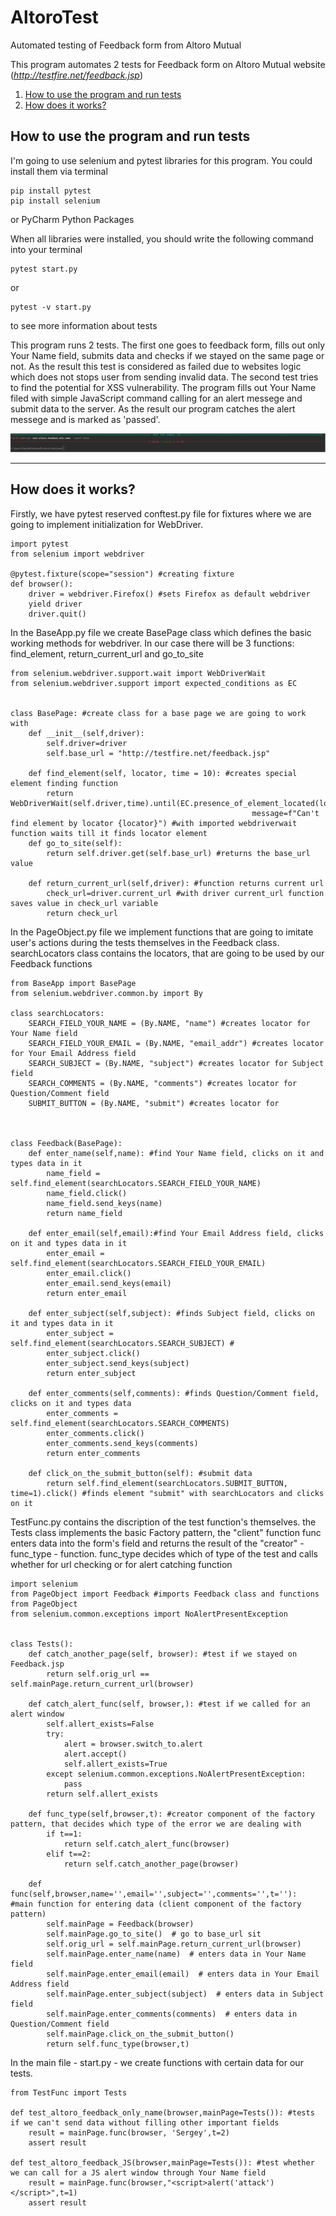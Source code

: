 # AltoroTest
Automated testing of Feedback form from Altoro Mutual

This program automates 2 tests for Feedback form on Altoro Mutual website (*http://testfire.net/feedback.jsp*)

1. [How to use the program and run tests](#how-to-use-the-program-and-run-tests)
2. [How does it works?](#how-does-it-works)

## How to use the program and run tests

I'm going to use selenium and pytest libraries for this program. You could install them via terminal
```
pip install pytest
pip install selenium
```

or PyCharm Python Packages

When all libraries were installed, you should write the following command into your terminal
```
pytest start.py
```
or
```
pytest -v start.py
```
to see more information about tests

This program runs 2 tests. The first one goes to feedback form, fills out only Your Name field, submits data and checks if we stayed on the same page or not. As the result this test is considered as failed due to websites logic which does not stops user from sending invalid data.
The second test tries to find the potential for XSS vulnerability. The program fills out Your Name filed with simple JavaScript command calling for an alert messege and submit data to the server. As the result our program catches the alert messege and is marked as 'passed'.

![Alt-текст](https://github.com/Sergey-Vasnev/AltoroTest/blob/main/result.png)

_____

## How does it works?

Firstly, we have pytest reserved conftest.py file for fixtures where we are going to implement initialization for WebDriver. 

```pytnon
import pytest
from selenium import webdriver

@pytest.fixture(scope="session") #creating fixture
def browser():
    driver = webdriver.Firefox() #sets Firefox as default webdriver
    yield driver
    driver.quit()
```

In the BaseApp.py file we create BasePage class which defines the basic working methods for webdriver. In our case there will be 3 functions: find_element, return_current_url and go_to_site

```pytnon
from selenium.webdriver.support.wait import WebDriverWait
from selenium.webdriver.support import expected_conditions as EC


class BasePage: #create class for a base page we are going to work with
    def __init__(self,driver):
        self.driver=driver
        self.base_url = "http://testfire.net/feedback.jsp"

    def find_element(self, locator, time = 10): #creates special element finding function
        return WebDriverWait(self.driver,time).until(EC.presence_of_element_located(locator),
                                                      message=f"Can't find element by locator {locator}") #with imported webdriverwait function waits till it finds locator element
    def go_to_site(self):
        return self.driver.get(self.base_url) #returns the base_url value

    def return_current_url(self,driver): #function returns current url
        check_url=driver.current_url #with driver current_url function saves value in check_url variable
        return check_url
```

In the PageObject.py file we implement functions that are going to imitate user's actions during the tests themselves in the Feedback class. searchLocators class contains the locators, that are going to be used by our Feedback functions
```pytnon
from BaseApp import BasePage
from selenium.webdriver.common.by import By

class searchLocators:
    SEARCH_FIELD_YOUR_NAME = (By.NAME, "name") #creates locator for Your Name field
    SEARCH_FIELD_YOUR_EMAIL = (By.NAME, "email_addr") #creates locator for Your Email Address field
    SEARCH_SUBJECT = (By.NAME, "subject") #creates locator for Subject field
    SEARCH_COMMENTS = (By.NAME, "comments") #creates locator for Question/Comment field
    SUBMIT_BUTTON = (By.NAME, "submit") #creates locator for 



class Feedback(BasePage):
    def enter_name(self,name): #find Your Name field, clicks on it and types data in it
        name_field = self.find_element(searchLocators.SEARCH_FIELD_YOUR_NAME)
        name_field.click()
        name_field.send_keys(name)
        return name_field

    def enter_email(self,email):#find Your Email Address field, clicks on it and types data in it
        enter_email = self.find_element(searchLocators.SEARCH_FIELD_YOUR_EMAIL)
        enter_email.click()
        enter_email.send_keys(email)
        return enter_email

    def enter_subject(self,subject): #finds Subject field, clicks on it and types data in it
        enter_subject = self.find_element(searchLocators.SEARCH_SUBJECT) #
        enter_subject.click()
        enter_subject.send_keys(subject)
        return enter_subject

    def enter_comments(self,comments): #finds Question/Comment field, clicks on it and types data
        enter_comments = self.find_element(searchLocators.SEARCH_COMMENTS)
        enter_comments.click()
        enter_comments.send_keys(comments)
        return enter_comments

    def click_on_the_submit_button(self): #submit data
        return self.find_element(searchLocators.SUBMIT_BUTTON, time=1).click() #finds element "submit" with searchLocators and clicks on it

```

TestFunc.py contains the discription of the test function's themselves. the Tests class implements the basic Factory pattern, the "client" function func enters data into the form's field and returns the result of the "creator" - func_type - function. func_type decides which of type of the test and calls whether for url checking or for alert catching function

```pytnon
import selenium
from PageObject import Feedback #imports Feedback class and functions from PageObject
from selenium.common.exceptions import NoAlertPresentException


class Tests():
    def catch_another_page(self, browser): #test if we stayed on Feedback.jsp
        return self.orig_url == self.mainPage.return_current_url(browser)

    def catch_alert_func(self, browser,): #test if we called for an alert window
        self.allert_exists=False
        try:
            alert = browser.switch_to.alert
            alert.accept()
            self.allert_exists=True
        except selenium.common.exceptions.NoAlertPresentException:
            pass
        return self.allert_exists

    def func_type(self,browser,t): #creator component of the factory pattern, that decides which type of the error we are dealing with
        if t==1:
            return self.catch_alert_func(browser)
        elif t==2:
            return self.catch_another_page(browser)

    def func(self,browser,name='',email='',subject='',comments='',t=''):  #main function for entering data (client component of the factory pattern)
        self.mainPage = Feedback(browser)
        self.mainPage.go_to_site()  # go to base_url sit
        self.orig_url = self.mainPage.return_current_url(browser)
        self.mainPage.enter_name(name)  # enters data in Your Name field
        self.mainPage.enter_email(email)  # enters data in Your Email Address field
        self.mainPage.enter_subject(subject)  # enters data in Subject field
        self.mainPage.enter_comments(comments)  # enters data in Question/Comment field
        self.mainPage.click_on_the_submit_button()
        return self.func_type(browser,t)
```
In the main file - start.py - we create functions with certain data for our tests.
```pytnon
from TestFunc import Tests

def test_altoro_feedback_only_name(browser,mainPage=Tests()): #tests if we can't send data without filling other important fields
    result = mainPage.func(browser, 'Sergey',t=2)
    assert result

def test_altoro_feedback_JS(browser,mainPage=Tests()): #test whether we can call for a JS alert window through Your Name field
    result = mainPage.func(browser,"<script>alert('attack')</script>",t=1)
    assert result

```

